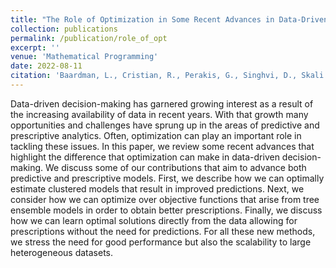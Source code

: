 ```yaml
---
title: "The Role of Optimization in Some Recent Advances in Data-Driven Decision-Making"
collection: publications
permalink: /publication/role_of_opt
excerpt: ''
venue: 'Mathematical Programming'
date: 2022-08-11
citation: 'Baardman, L., Cristian, R., Perakis, G., Singhvi, D., Skali Lami, O., & Thayaparan, L. (2022). The role of optimization in some recent advances in data-driven decision-making. Mathematical Programming, 1-35.)'
---
```

Data-driven decision-making has garnered growing interest as a result of the increasing availability of data in recent years. With that growth many opportunities and challenges have sprung up in the areas of predictive and prescriptive analytics. Often, optimization can play an important role in tackling these issues. In this paper, we review some recent advances that highlight the difference that optimization can make in data-driven decision-making. We discuss some of our contributions that aim to advance both predictive and prescriptive models. First, we describe how we can optimally estimate clustered models that result in improved predictions. Next, we consider how we can optimize over objective functions that arise from tree ensemble models in order to obtain better prescriptions. Finally, we discuss how we can learn optimal solutions directly from the data allowing for prescriptions without the need for predictions. For all these new methods, we stress the need for good performance but also the scalability to large heterogeneous datasets.

